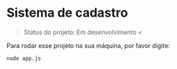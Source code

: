# Sistema de cadastro #

> Status do projeto: Em desenvolvimento <

Para rodar esse projeto na sua máquina, por favor digite:

```
node app.js
```
